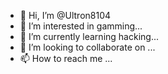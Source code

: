- 👋 Hi, I’m @Ultron8104
- 👀 I’m interested in gamming...
- 🌱 I’m currently learning hacking...
- 💞️ I’m looking to collaborate on ...
- 📫 How to reach me ...

<!---
Ultron8104/Ultron8104 is a ✨ special ✨ repository because its `README.md` (this file) appears on your GitHub profile.
You can click the Preview link to take a look at your changes.
--->
